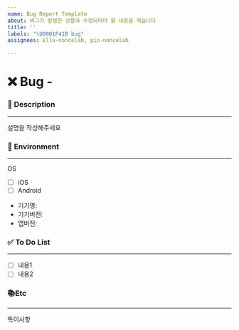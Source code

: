 ```yaml
---
name: Bug Report Template
about: 버그가 발생한 상황과 수정되어야 할 내용을 적습니다
title: ''
labels: "\U0001F41B bug"
assignees: Ella-noncelab, pio-noncelab

---
```


# ❌ Bug - <!--( 버그 내용 )-->
<!-- 위 버그내용 주석에 어떤 버그인지 적어주세요 -->


### 📝 Description

---
<!-- 아래에 버그가 발생한 화면과 설명을 적어주세요 -->
설명을 작성해주세요


### 📱 Environment

---
<!-- 아래에 버그가 발생한 환경에 대해 알려주세요 -->
OS
- [ ] iOS
- [ ] Android
- 기기명: <!--예시: iPhone 14-->
- 기기버전: <!--예시: iOS 17.6-->
- 앱버전: <!--예시: 1.0.0-->

### ✅ To Do List

---
<!-- 아래에 정상작동시 예상되는 내용을 적어주세요 -->
- [ ] 내용1
- [ ] 내용2

### 📚Etc

---
<!-- 특이사항이 생기면 적어주세요 -->
특이사항
